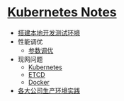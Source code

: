 # [Kubernetes Notes](https://hex108.gitbook.io/kubernetes-notes/)

* [搭建本地开发测试环境](build-develop-env.md)
* 性能调优
  * [参数调优](performance-tunning/parameters-tunning.md)
* 现网问题
  * [Kubernetes](bugs-in-production/kubernetes.md)
  * [ETCD](bugs-in-production/etcd.md)
  * [Docker](bugs-in-production/docker.md)
* [各大公司生产环境实践](usecases-in-production.md)

